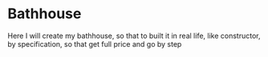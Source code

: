 # Bathhouse
Here I will create my bathhouse, so that to built it in real life, like constructor, by specification, so that get full price and go by step
